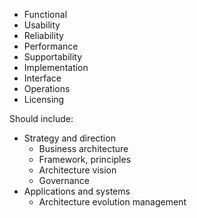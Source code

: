 
- Functional
- Usability
- Reliability
- Performance
- Supportability
- Implementation
- Interface
- Operations
- Licensing

Should include:

- Strategy and direction
  - Business architecture
  - Framework, principles
  - Architecture vision
  - Governance
- Applications and systems
  - Architecture evolution management
